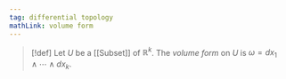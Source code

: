 ```yaml
---
tag: differential topology
mathLink: volume form
---
```

>[!def]
Let $U$ be a [[Subset]] of $\mathbb{R}^{k}$. The *volume form* on $U$ is  $\omega=dx_{1}\land\cdots\land dx_{k}$.
